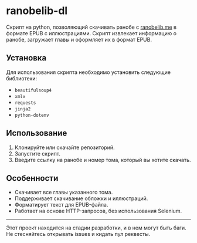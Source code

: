# ranobelib-dl
Скрипт на python, позволяющий скачивать ранобе с [ranobelib.me](https://ranobelib.me) в формате EPUB с иллюстрациями. Скрипт извлекает информацию о ранобе, загружает главы и оформляет их в формат EPUB.

## Установка
Для использования скрипта необходимо установить следующие библиотеки:
- `beautifulsoup4`
- `xmlx`
- `requests`
- `jinja2`
- `python-dotenv`

## Использование
1. Клонируйте или скачайте репозиторий.
2. Запустите скрипт.
3. Введите ссылку на ранобе и номер тома, который вы хотите скачать.

## Особенности
- Скачивает все главы указанного тома.
- Поддерживает скачивание обложки и иллюстраций.
- Форматирует текст для EPUB-файла.
- Работает на основе HTTP-запросов, без использования Selenium.

---

Этот проект находится на стадии разработки, и в нем могут быть баги. Не стесняйтесь открывать issues и кидать пул реквесты.



